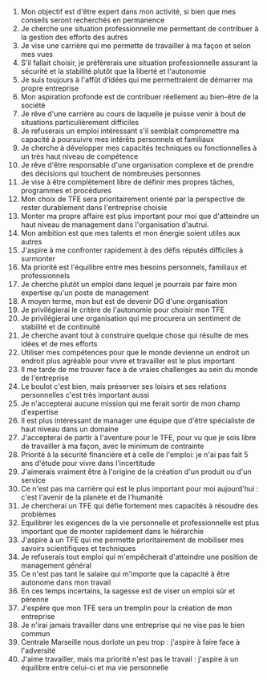 1. Mon objectif est d'être expert dans mon activité, si bien que mes conseils seront recherchés en permanence
2. Je cherche une situation professionnelle me permettant de contribuer à la gestion des efforts des autres
3. Je vise une carrière qui me permette de travailler à ma façon  et selon mes vues
4. S'il fallait choisir, je préfèrerais une situation professionnelle assurant la sécurité et la stabilité plutôt que la liberté et l'autonomie
5. Je suis toujours à l'affût d'idées qui me permettraient de démarrer ma propre entreprise
6. Mon aspiration profonde est de contribuer réellement au bien-être de la société
7. Je rêve d'une carrière au cours de laquelle je puisse venir à bout de situations particulièrement difficiles
8. Je refuserais un emploi intéressant s'il semblait compromettre ma capacité à poursuivre mes intérêts personnels et familiaux
9. Je cherche à développer mes capacités techniques ou fonctionnelles à un très haut niveau de compétence
10. Je rêve d'être responsable d'une organisation complexe et de prendre des décisions qui touchent de nombreuses personnes
11. Je vise à être complètement libre de définir mes propres tâches, programmes et procédures
12. Mon choix de TFE sera prioritairement orienté par la perspective de rester durablement dans l'entreprise choisie
13. Monter ma propre affaire est plus important pour moi que d'atteindre un haut niveau de management dans l'organisation d'autrui.
14. Mon ambition est que mes talents et mon énergie soient utiles aux autres
15. J'aspire à me confronter rapidement à des défis réputés difficiles à surmonter
16. Ma priorité est l'équilibre entre mes besoins personnels, familiaux et professionnels
17. Je cherche plutôt un emploi dans lequel je pourrais par faire mon expertise qu'un poste de management
18. A moyen terme, mon but est de devenir DG d'une organisation
19. Je privilégierai le critère de l'autonomie pour choisir mon TFE
20. Je privilégierai une organisation qui me procurera un sentiment de stabilité et de continuité
21. Je cherche avant tout à construire quelque chose qui résulte de mes idées et de mes efforts
22. Utiliser mes compétences pour que le monde devienne un endroit un endroit plus agréable pour vivre et travailler est le plus important
23. Il me tarde de me trouver face à de vraies challenges au sein du monde de l'entreprise
24. Le boulot c'est bien, mais préserver ses loisirs et ses relations personnelles c'est très important aussi
25. Je n'accepterai aucune mission qui me ferait sortir de mon champ d'expertise
26. Il est plus intéressant de manager une équipe que d'être spécialiste de haut niveau dans un domaine
27. J'accepterai de partir à l'aventure pour le TFE, pour vu que je sois libre de travailler à ma façon, avec le minimum de contrainte
28. Priorité à la sécurité financière et à celle de l'emploi: je n'ai pas fait 5 ans d'étude pour vivre dans l'incertitude 
29. J'aimerais vraiment être à l'origine de la création d'un produit ou d'un service  
30. Ce n'est pas ma carrière qui est le plus important pour moi aujourd'hui : c'est l'avenir de la planète et de l'humanité  
31. Je chercherai un TFE qui défie fortement mes capacités à résoudre des problèmes  
32. Equilibrer les exigences de la vie personnelle et  professionnelle est plus important que de monter rapidement dans le hiérarchie  
33. J'aspire à un TFE qui me permette prioritairement de mobiliser mes savoirs scientifiques et techniques  
34. Je refuserais tout emploi qui m'empêcherait d'atteindre une position de management général  
35.  Ce n'est pas tant le salaire qui m'importe que la capacité à être autonome dans mon travail  
36. En ces temps incertains, la sagesse est de viser un emploi sûr et pérenne  
37. J'espère que mon TFE sera un tremplin pour la création de mon entreprise  
38. Je n'irai jamais travailler dans une entreprise qui ne vise pas le bien commun  
39. Centrale Marseille nous dorlote un peu trop : j'aspire à faire face à l'adversité  
40. J'aime travailler, mais ma priorité n'est pas le travail : j'aspire à un équilibre entre celui-ci et ma vie personnelle  